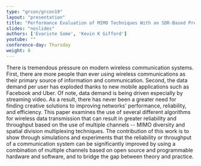 ```yaml
---
type: "grcon/grcon19"
layout: "presentation"
title: "Performance Evaluation of MIMO Techniques With an SDR-Based Prototype"
slides: "noslides"
authors: ['Evariste Some', 'Kevin K Gifford']
youtube: ""
conference-day: Thursday
weight: 8
---
```

There is tremendous pressure on modern wireless communication systems. First, there are more people than ever using wireless communications as their primary source of information and communication. Second, the data demand per user has exploded thanks to new mobile applications such as Facebook and Uber. Of note, data demand is being driven especially by streaming video. As a result, there has never been a greater need for finding creative solutions to improving networks' performance, reliability, and efficiency. This paper examines the use of several different algorithms for wireless data transmission that can result in greater reliability and throughput based on the use of multiple channels -- MIMO diversity and spatial division multiplexing techniques. The contribution of this work is to show through simulations and experiments that the reliability or throughput of a communication system can be significantly improved by using a combination of multiple channels based on open source and programmable hardware and software, and to bridge the gap between theory and practice.